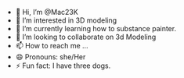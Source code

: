 - 👋 Hi, I’m @Mac23K
- 👀 I’m interested in 3D modeling
- 🌱 I’m currently learning how to substance painter.
- 💞️ I’m looking to collaborate on 3d Modeling
- 📫 How to reach me ...
- 😄 Pronouns: she/Her
- ⚡ Fun fact: I have three dogs.

<!---
Mac23K/Mac23K is a 3D modeler that can use both AUtoDesk Maya and Blender. My artstation link: https://www.artstation.com/jennifer883 
--->
